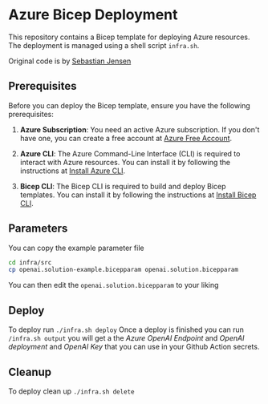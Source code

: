 # Azure Bicep Deployment

This repository contains a Bicep template for deploying Azure resources. The
deployment is managed using a shell script `infra.sh`.

Original code is by
[Sebastian Jensen](https://medium.com/medialesson/deploy-an-azure-openai-service-with-llm-deployments-via-bicep-244411472d40)

## Prerequisites

Before you can deploy the Bicep template, ensure you have the following
prerequisites:

1. **Azure Subscription**: You need an active Azure subscription. If you don't
   have one, you can create a free account at
   [Azure Free Account](https://azure.microsoft.com/free/).

2. **Azure CLI**: The Azure Command-Line Interface (CLI) is required to interact
   with Azure resources. You can install it by following the instructions at
   [Install Azure CLI](https://docs.microsoft.com/cli/azure/install-azure-cli).

3. **Bicep CLI**: The Bicep CLI is required to build and deploy Bicep templates.
   You can install it by following the instructions at
   [Install Bicep CLI](https://docs.microsoft.com/azure/azure-resource-manager/bicep/install).

## Parameters

You can copy the example parameter file

```bash
cd infra/src
cp openai.solution-example.bicepparam openai.solution.bicepparam
```

You can then edit the `openai.solution.bicepparam` to your liking

## Deploy

To deploy run `./infra.sh deploy` Once a deploy is finished you can run
`/infra.sh output` you will get a the _Azure OpenAI Endpoint_ and _OpenAI
deployment_ and _OpenAI Key_ that you can use in your Github Action secrets.

## Cleanup

To deploy clean up `./infra.sh delete`
